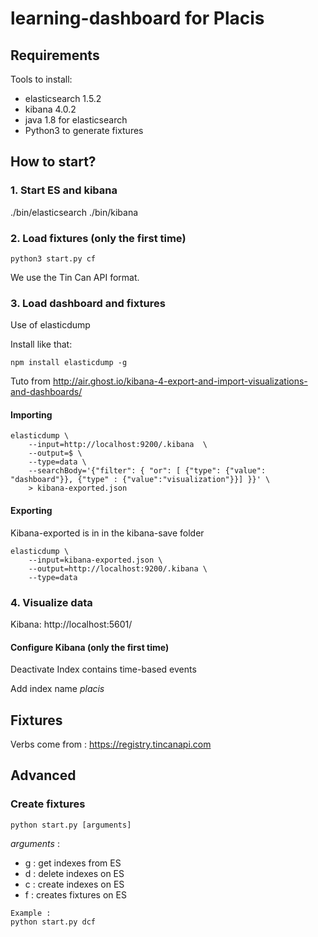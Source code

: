 # learning-dashboard for Placis

## Requirements

Tools to install:
- elasticsearch 1.5.2
- kibana 4.0.2
- java 1.8 for elasticsearch
- Python3 to generate fixtures


## How to start?

### 1. Start ES and kibana

./bin/elasticsearch
./bin/kibana


### 2. Load fixtures (only the first time)


```
python3 start.py cf
```


We use the Tin Can API format.


### 3. Load dashboard and fixtures

Use of elasticdump

Install like that:

```
npm install elasticdump -g
```

Tuto from http://air.ghost.io/kibana-4-export-and-import-visualizations-and-dashboards/


#### Importing

```
elasticdump \  
    --input=http://localhost:9200/.kibana  \
    --output=$ \
    --type=data \
    --searchBody='{"filter": { "or": [ {"type": {"value": "dashboard"}}, {"type" : {"value":"visualization"}}] }}' \
    > kibana-exported.json
```

#### Exporting

Kibana-exported is in in the kibana-save folder


```
elasticdump \  
    --input=kibana-exported.json \
    --output=http://localhost:9200/.kibana \
    --type=data
```




### 4. Visualize data

Kibana: http://localhost:5601/


#### Configure Kibana (only the first time)

Deactivate Index contains time-based events

Add index name *placis*

## Fixtures

Verbs come from : https://registry.tincanapi.com


## Advanced


### Create fixtures

```
python start.py [arguments]
```

*arguments* :

- g : get indexes from ES
- d : delete indexes on ES
- c : create indexes on ES
- f : creates fixtures on ES

```
Example :
python start.py dcf
```

